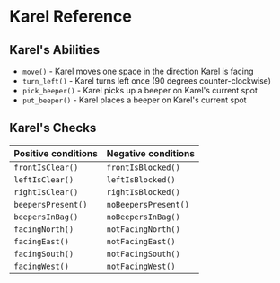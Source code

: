 # Karel Reference

## Karel's Abilities

 - `move()` - Karel moves one space in the direction Karel is facing
 - `turn_left()` - Karel turns left once (90 degrees counter-clockwise)
 - `pick_beeper()` - Karel picks up a beeper on Karel's current spot
 - `put_beeper()` - Karel places a beeper on Karel's current spot

## Karel's Checks

| Positive conditions | Negative conditions |
| ------------------- | ------------------- |
| `frontIsClear()` | `frontIsBlocked()` |
| `leftIsClear()` | `leftIsBlocked()` |
| `rightIsClear()` | `rightIsBlocked()` |
| `beepersPresent()` | `noBeepersPresent()` |
| `beepersInBag()` | `noBeepersInBag()` |
| `facingNorth()` | `notFacingNorth()` |
| `facingEast()` | `notFacingEast()` |
| `facingSouth()` | `notFacingSouth()` |
| `facingWest()` | `notFacingWest()` |